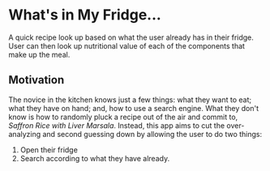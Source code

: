 # What's in My Fridge...
A quick recipe look up based on what the user already has in their fridge. User can then look up nutritional value of each of the components that make up the meal.

## Motivation
The novice in the kitchen knows just a few things: what they want to eat; what they have on hand; and, how to use a search engine. What they don't know is how to randomly pluck a recipe out of the air and commit to, *Saffron Rice with Liver Marsala*. Instead, this app aims to cut the over-analyzing and second guessing down by allowing the user to do two things:

1. Open their fridge
2. Search according to what they have already.

